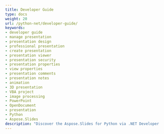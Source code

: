 ```yaml
---
title: Developer Guide
type: docs
weight: 20
url: /python-net/developer-guide/
keywords:
- developer guide
- manage presentation
- presentation design
- professional presentation
- create presentation
- presentation viewer
- presentation security
- presentation properties
- view properties
- presentation comments
- presentation notes
- animation
- 3D presentation
- VBA project
- image processing
- PowerPoint
- OpenDocument
- presentation
- Python
- Aspose.Slides
description: "Discover the Aspose.Slides for Python via .NET Developer Guide for step-by-step APIs to build, edit, and convert PPT, PPTX and ODP presentations with ease."
---
```

